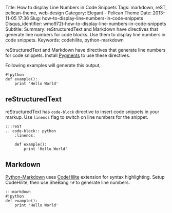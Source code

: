 Title: How to display Line Numbers in Code Snippets
Tags: markdown, reST, pelican-theme, web-design
Category: Elegant - Pelican Theme
Date: 2013-11-05 17:36
Slug: how-to-display-line-numbers-in-code-snippets
Disqus_identifier: wmo972t-how-to-display-line-numbers-in-code-snippets
Subtitle: 
Summary: reStructuredText and Markdown have directives that generate line
    numbers for code blocks. Use them to display line numbers in code snippets.
Keywords: codehilite, python-markdown

reStructuredText and Markdown have directives that generate line numbers for
code snippets. Install [Pygments](http://pygments.org/) to use these directives.

Following examples will generate this output,

    #!python
    def example():
        print 'Hello World'

reStructuredText
----------------

reStructuredText has `code-block` directive to insert code snippets in your
markup. Use `linenos` flag to switch on line numbers for the snippet.

    :::reST
    .. code-block:: python
        :linenos:

        def example():
            print 'Hello World'

Markdown
--------

[Python-Markdown](https://github.com/waylan/Python-Markdown) uses
[CodeHilite](http://pythonhosted.org/Markdown/extensions/code_hilite.html)
extension for syntax highlighting. Setup CodeHilite, then use SheBang `!#` to
generate line numbers.

    :::markdown
    #!python
    def example():
        print 'Hello World'

